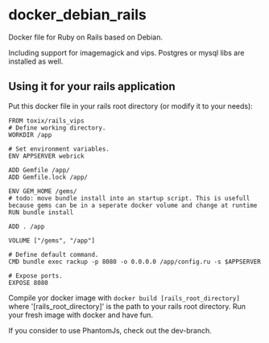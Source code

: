 # docker_debian_rails
Docker file for Ruby on Rails based on Debian. 
 
Including support for imagemagick and vips.
Postgres or mysql libs are installed as well.



## Using it for your rails application
Put this docker file in your rails root directory (or modify it to your needs):
```
FROM toxix/rails_vips
# Define working directory.
WORKDIR /app

# Set environment variables.
ENV APPSERVER webrick

ADD Gemfile /app/
ADD Gemfile.lock /app/

ENV GEM_HOME /gems/
# todo: move bundle install into an startup script. This is usefull because gems can be in a seperate docker volume and change at runtime
RUN bundle install

ADD . /app

VOLUME ["/gems", "/app"]

# Define default command.
CMD bundle exec rackup -p 8080 -o 0.0.0.0 /app/config.ru -s $APPSERVER

# Expose ports.
EXPOSE 8080
```

Compile yor docker image with ```docker build [rails_root_directory]``` where '[rails_root_directory]' is the path to your rails root directory. Run your fresh image with docker and have fun.


If you consider to use PhantomJs, check out the dev-branch.
